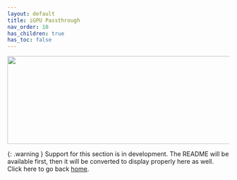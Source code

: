 ```yaml
---
layout: default
title: iGPU Passthrough
nav_order: 10
has_children: true
has_toc: false
---
```


<p align="center">
  <img width="650" height="200" src="../../assets/HeaderiGPU.png">
</p>

{: .warning }
Support for this section is in development. The README will be available first, then it will be converted to display properly here as well. Click here to go back <a href="../../">home</a>.
